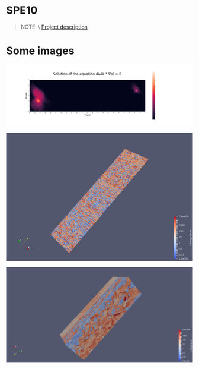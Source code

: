 # SPE10

> NOTE: \\
[Project description](./data/description.pdf)

# Some images
<p align="center">
  <img src="data/Example.png">
</p>

<p align="center">
  <img src="data/50_slice_from_dataset.png">
</p>

<p align="center">
  <img src="data/dataset_spe10.png">
</p>